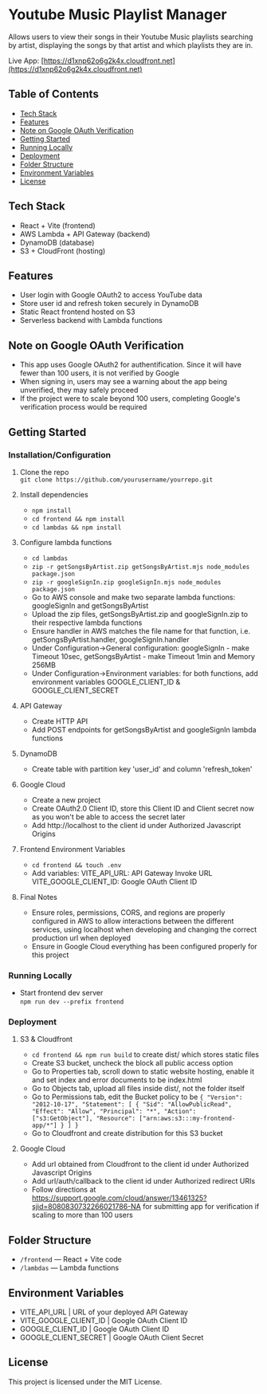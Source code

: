 # Youtube Music Playlist Manager

Allows users to view their songs in their Youtube Music playlists searching by artist, displaying
the songs by that artist and which playlists they are in.

Live App: [https://d1xnp62o6g2k4x.cloudfront.net](https://d1xnp62o6g2k4x.cloudfront.net)

## Table of Contents

- [Tech Stack](#tech-stack)
- [Features](#features)
- [Note on Google OAuth Verification](#note-on-google-oauth-verification)
- [Getting Started](#getting-started)
- [Running Locally](#running-locally)
- [Deployment](#deployment)
- [Folder Structure](#folder-structure)
- [Environment Variables](#environment-variables)
- [License](#license)

## Tech Stack

- React + Vite (frontend)
- AWS Lambda + API Gateway (backend)
- DynamoDB (database)
- S3 + CloudFront (hosting)

## Features

- User login with Google OAuth2 to access YouTube data
- Store user id and refresh token securely in DynamoDB
- Static React frontend hosted on S3
- Serverless backend with Lambda functions

## Note on Google OAuth Verification

- This app uses Google OAuth2 for authentification. Since it will have fewer than 100 users,
  it is not verified by Google
- When signing in, users may see a warning about the app being unverified, they may
  safely proceed
- If the project were to scale beyond 100 users, completing Google's verification process
  would be required

## Getting Started

### Installation/Configuration

1. Clone the repo  
   `git clone https://github.com/yourusername/yourrepo.git`

2. Install dependencies

   - `npm install`
   - `cd frontend && npm install`
   - `cd lambdas && npm install`

3. Configure lambda functions

   - `cd lambdas`
   - `zip -r getSongsByArtist.zip getSongsByArtist.mjs node_modules package.json`
   - `zip -r googleSignIn.zip googleSignIn.mjs node_modules package.json`
   - Go to AWS console and make two separate lambda functions:
     googleSignIn and getSongsByArtist
   - Upload the zip files, getSongsByArtist.zip and googleSignIn.zip to their respective lambda functions
   - Ensure handler in AWS matches the file name for that function,
     i.e. getSongsByArtist.handler, googleSignIn.handler
   - Under Configuration->General configuration:
     googleSignIn - make Timeout 10sec,
     getSongsByArtist - make Timeout 1min and Memory 256MB
   - Under Configuration->Environment variables:
     for both functions, add environment variables GOOGLE_CLIENT_ID & GOOGLE_CLIENT_SECRET

4. API Gateway

   - Create HTTP API
   - Add POST endpoints for getSongsByArtist and googleSignIn lambda functions

5. DynamoDB

   - Create table with partition key 'user_id' and column 'refresh_token'

6. Google Cloud

   - Create a new project
   - Create OAuth2.0 Client ID, store this Client ID and Client secret now as
     you won't be able to access the secret later
   - Add http://localhost to the client id under Authorized Javascript Origins

7. Frontend Environment Variables

   - `cd frontend && touch .env`
   - Add variables:
     VITE_API_URL: API Gateway Invoke URL
     VITE_GOOGLE_CLIENT_ID: Google OAuth Client ID

8. Final Notes
   - Ensure roles, permissions, CORS, and regions are properly configured in AWS to
     allow interactions between the different services, using localhost when developing and
     changing the correct production url when deployed
   - Ensure in Google Cloud everything has been configured properly for this project

### Running Locally

- Start frontend dev server  
  `npm run dev --prefix frontend`

### Deployment

1. S3 & Cloudfront

   - `cd frontend && npm run build` to create dist/ which stores static files
   - Create S3 bucket, uncheck the block all public access option
   - Go to Properties tab, scroll down to static website hosting, enable it and set index and error documents to be index.html
   - Go to Objects tab, upload all files inside dist/, not the folder itself
   - Go to Permissions tab, edit the Bucket policy to be
     `{
   "Version": "2012-10-17",
   "Statement": [
      {
         "Sid": "AllowPublicRead",
         "Effect": "Allow",
         "Principal": "*",
         "Action": ["s3:GetObject"],
         "Resource": ["arn:aws:s3:::my-frontend-app/*"]
      }
   ]
}`
   - Go to Cloudfront and create distribution for this S3 bucket

2. Google Cloud
   - Add url obtained from Cloudfront to the client id under Authorized Javascript Origins
   - Add url/auth/callback to the client id under Authorized redirect URIs
   - Follow directions at https://support.google.com/cloud/answer/13461325?sjid=8080830732266021786-NA for submitting app for 
      verification if scaling to more than 100 users

## Folder Structure

- `/frontend` — React + Vite code
- `/lambdas` — Lambda functions

## Environment Variables

- VITE_API_URL | URL of your deployed API Gateway
- VITE_GOOGLE_CLIENT_ID | Google OAuth Client ID
- GOOGLE_CLIENT_ID | Google OAuth Client ID
- GOOGLE_CLIENT_SECRET | Google OAuth Client Secret

## License

This project is licensed under the MIT License.
